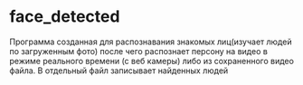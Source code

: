 # face_detected
Программа созданная для распознавания знакомых лиц(изучает людей по загруженным фото) после чего распознает персону на видео в режиме реального времени (с веб камеры) либо из сохраненного видео файла. В отдельный файл записывает найденных людей
